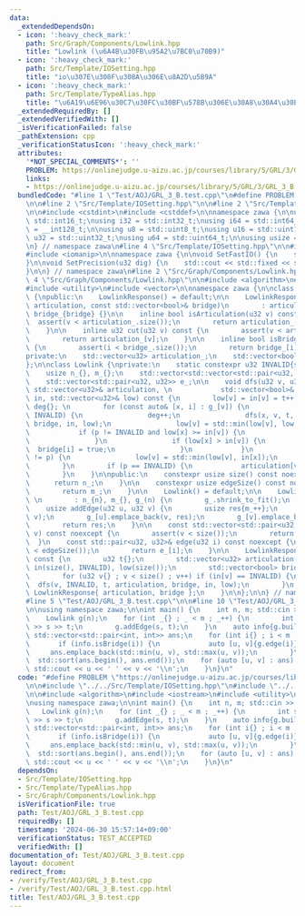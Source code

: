 ```yaml
---
data:
  _extendedDependsOn:
  - icon: ':heavy_check_mark:'
    path: Src/Graph/Components/Lowlink.hpp
    title: "Lowlink (\u6A4B\u30FB\u95A2\u7BC0\u70B9)"
  - icon: ':heavy_check_mark:'
    path: Src/Template/IOSetting.hpp
    title: "io\u307E\u308F\u308A\u306E\u8A2D\u5B9A"
  - icon: ':heavy_check_mark:'
    path: Src/Template/TypeAlias.hpp
    title: "\u6A19\u6E96\u30C7\u30FC\u30BF\u578B\u306E\u30A8\u30A4\u30EA\u30A2\u30B9"
  _extendedRequiredBy: []
  _extendedVerifiedWith: []
  _isVerificationFailed: false
  _pathExtension: cpp
  _verificationStatusIcon: ':heavy_check_mark:'
  attributes:
    '*NOT_SPECIAL_COMMENTS*': ''
    PROBLEM: https://onlinejudge.u-aizu.ac.jp/courses/library/5/GRL/3/GRL_3_B
    links:
    - https://onlinejudge.u-aizu.ac.jp/courses/library/5/GRL/3/GRL_3_B
  bundledCode: "#line 1 \"Test/AOJ/GRL_3_B.test.cpp\"\n#define PROBLEM \"https://onlinejudge.u-aizu.ac.jp/courses/library/5/GRL/3/GRL_3_B\"\
    \n\n#line 2 \"Src/Template/IOSetting.hpp\"\n\n#line 2 \"Src/Template/TypeAlias.hpp\"\
    \n\n#include <cstdint>\n#include <cstddef>\n\nnamespace zawa {\n\nusing i16 =\
    \ std::int16_t;\nusing i32 = std::int32_t;\nusing i64 = std::int64_t;\nusing i128\
    \ = __int128_t;\n\nusing u8 = std::uint8_t;\nusing u16 = std::uint16_t;\nusing\
    \ u32 = std::uint32_t;\nusing u64 = std::uint64_t;\n\nusing usize = std::size_t;\n\
    \n} // namespace zawa\n#line 4 \"Src/Template/IOSetting.hpp\"\n\n#include <iostream>\n\
    #include <iomanip>\n\nnamespace zawa {\n\nvoid SetFastIO() {\n    std::cin.tie(nullptr)->sync_with_stdio(false);\n\
    }\n\nvoid SetPrecision(u32 dig) {\n    std::cout << std::fixed << std::setprecision(dig);\n\
    }\n\n} // namespace zawa\n#line 2 \"Src/Graph/Components/Lowlink.hpp\"\n\n#line\
    \ 4 \"Src/Graph/Components/Lowlink.hpp\"\n\n#include <algorithm>\n#include <cassert>\n\
    #include <utility>\n#include <vector>\n\nnamespace zawa {\n\nclass LowlinkResponse\
    \ {\npublic:\n    LowlinkResponse() = default;\n\n    LowlinkResponse(const std::vector<u32>&\
    \ articulation, const std::vector<bool>& bridge)\n        : articulation_{articulation},\
    \ bridge_{bridge} {}\n\n    inline bool isArticulation(u32 v) const {\n      \
    \  assert(v < articulation_.size());\n        return articulation_[v] > 1u;\n\
    \    }\n\n    inline u32 cut(u32 v) const {\n        assert(v < articulation_.size());\n\
    \        return articulation_[v];\n    }\n\n    inline bool isBridge(u32 i) const\
    \ {\n        assert(i < bridge_.size());\n        return bridge_[i];\n    }\n\n\
    private:\n    std::vector<u32> articulation_;\n    std::vector<bool> bridge_;\n\
    };\n\nclass Lowlink {\nprivate:\n    static constexpr u32 INVALID{static_cast<u32>(-1)};\n\
    \    usize n_{}, m_{};\n    std::vector<std::vector<std::pair<u32, u32>>> g_;\n\
    \    std::vector<std::pair<u32, u32>> e_;\n\n    void dfs(u32 v, u32 p, u32& t,\
    \ std::vector<u32>& articulation, \n            std::vector<bool>& bridge, std::vector<u32>&\
    \ in, std::vector<u32>& low) const {\n        low[v] = in[v] = t++;\n        u32\
    \ deg{}; \n        for (const auto& [x, i] : g_[v]) {\n            if (in[x] ==\
    \ INVALID) {\n                deg++;\n                dfs(x, v, t, articulation,\
    \ bridge, in, low);\n                low[v] = std::min(low[v], low[x]);\n    \
    \            if (p != INVALID and low[x] >= in[v]) {\n                    articulation[v]++;\n\
    \                }\n                if (low[x] > in[v]) {\n                  \
    \  bridge[i] = true;\n                }\n            }\n            else if (x\
    \ != p) {\n                low[v] = std::min(low[v], in[x]);\n            }\n\
    \        }\n        if (p == INVALID) {\n            articulation[v] = deg;\n\
    \        }\n    }\n\npublic:\n    constexpr usize size() const noexcept {\n  \
    \      return n_;\n    }\n\n    constexpr usize edgeSize() const noexcept {\n\
    \        return m_;\n    }\n\n    Lowlink() = default;\n\n    Lowlink(usize n)\
    \ \n        : n_{n}, m_{}, g_(n) {\n        g_.shrink_to_fit();\n    }\n    \n\
    \    usize addEdge(u32 u, u32 v) {\n        usize res{m_++};\n        e_.emplace_back(u,\
    \ v);\n        g_[u].emplace_back(v, res);\n        g_[v].emplace_back(u, res);\n\
    \        return res;\n    }\n\n    const std::vector<std::pair<u32, u32>>& operator[](u32\
    \ v) const noexcept {\n        assert(v < size());\n        return g_[v];\n  \
    \  }\n    const std::pair<u32, u32>& edge(u32 i) const noexcept {\n        assert(i\
    \ < edgeSize());\n        return e_[i];\n    }\n\n    LowlinkResponse build()\
    \ const {\n        u32 t{};\n        std::vector<u32> articulation(size(), 1u),\
    \ in(size(), INVALID), low(size());\n        std::vector<bool> bridge(edgeSize());\n\
    \        for (u32 v{} ; v < size() ; v++) if (in[v] == INVALID) {\n          \
    \  dfs(v, INVALID, t, articulation, bridge, in, low);\n        }\n        return\
    \ LowlinkResponse{ articulation, bridge };\n    }\n\n};\n\n} // namespace zawa\n\
    #line 5 \"Test/AOJ/GRL_3_B.test.cpp\"\n\n#line 10 \"Test/AOJ/GRL_3_B.test.cpp\"\
    \n\nusing namespace zawa;\n\nint main() {\n    int n, m; std::cin >> n >> m;\n\
    \    Lowlink g(n);\n    for (int _{} ; _ < m ; _++) {\n        int s, t; std::cin\
    \ >> s >> t;\n        g.addEdge(s, t);\n    }\n    auto info{g.build()};\n   \
    \ std::vector<std::pair<int, int>> ans;\n    for (int i{} ; i < m ; i++) {\n \
    \       if (info.isBridge(i)) {\n            auto [u, v]{g.edge(i)};\n       \
    \     ans.emplace_back(std::min(u, v), std::max(u, v));\n        }\n    }\n  \
    \  std::sort(ans.begin(), ans.end());\n    for (auto [u, v] : ans) {\n       \
    \ std::cout << u << ' ' << v << '\\n';\n    }\n}\n"
  code: "#define PROBLEM \"https://onlinejudge.u-aizu.ac.jp/courses/library/5/GRL/3/GRL_3_B\"\
    \n\n#include \"../../Src/Template/IOSetting.hpp\"\n#include \"../../Src/Graph/Components/Lowlink.hpp\"\
    \n\n#include <algorithm>\n#include <iostream>\n#include <utility>\n#include <vector>\n\
    \nusing namespace zawa;\n\nint main() {\n    int n, m; std::cin >> n >> m;\n \
    \   Lowlink g(n);\n    for (int _{} ; _ < m ; _++) {\n        int s, t; std::cin\
    \ >> s >> t;\n        g.addEdge(s, t);\n    }\n    auto info{g.build()};\n   \
    \ std::vector<std::pair<int, int>> ans;\n    for (int i{} ; i < m ; i++) {\n \
    \       if (info.isBridge(i)) {\n            auto [u, v]{g.edge(i)};\n       \
    \     ans.emplace_back(std::min(u, v), std::max(u, v));\n        }\n    }\n  \
    \  std::sort(ans.begin(), ans.end());\n    for (auto [u, v] : ans) {\n       \
    \ std::cout << u << ' ' << v << '\\n';\n    }\n}\n"
  dependsOn:
  - Src/Template/IOSetting.hpp
  - Src/Template/TypeAlias.hpp
  - Src/Graph/Components/Lowlink.hpp
  isVerificationFile: true
  path: Test/AOJ/GRL_3_B.test.cpp
  requiredBy: []
  timestamp: '2024-06-30 15:57:14+09:00'
  verificationStatus: TEST_ACCEPTED
  verifiedWith: []
documentation_of: Test/AOJ/GRL_3_B.test.cpp
layout: document
redirect_from:
- /verify/Test/AOJ/GRL_3_B.test.cpp
- /verify/Test/AOJ/GRL_3_B.test.cpp.html
title: Test/AOJ/GRL_3_B.test.cpp
---
```

